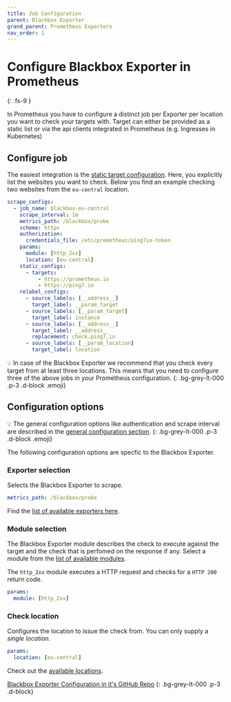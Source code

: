 ```yaml
---
title: Job Configuration
parent: Blackbox Exporter
grand_parent: Prometheus Exporters
nav_order: 1
---
```


# Configure Blackbox Exporter in Prometheus
{: .fs-9 }

In Prometheus you have to configure a distinct job per Exporter
per location you want to check your targets with. Target can
either be provided as a static list or via the api clients
integrated in Prometheus (e.g. Ingresses in Kubernetes)

## Configure job

The easiest integration is the [static target configuration](https://prometheus.io/docs/prometheus/latest/configuration/configuration/#static_config).
Here, you explicitly list the websites you want to check. Below you find an example checking
two websites from the `eu-central` location.

```yaml
scrape_configs:
  - job_name: blackbox-eu-central
    scrape_interval: 1m
    metrics_path: /blackbox/probe
    scheme: https
    authorization:
      credentials_file: /etc/prometheus/ping7io-token
    params:
      module: [http_2xx]
      location: [eu-central]
    static_configs:
      - targets:
          - https://prometheus.io
          - https://ping7.io
    relabel_configs:
      - source_labels: [__address__]
        target_label: __param_target
      - source_labels: [__param_target]
        target_label: instance
      - source_labels: [__address__]
        target_label: __address__
        replacement: check.ping7.io
      - source_labels: [__param_location]
        target_label: location
```

💡 In case of the Blackbox Exporter we recommend
that you check every target from at least three locations.
This means that you need to configure three of the above jobs in
your Prometheus configuration.
{: .bg-grey-lt-000 .p-3 .d-block .emoji}


## Configuration options

💡 The general configuration options like authentication and scrape interval
are described in the [general configuration section](../configuration/targets.md).
{: .bg-grey-lt-000 .p-3 .d-block .emoji}

The following configuration options are specfic to the Blackbox Exporter.

### Exporter selection

Selects the Blackbox Exporter to scrape.

```yaml
metrics_path: /blackbox/probe
```

Find the [list of available exporters here](../exporters/).

### Module selection

The Blackbox Exporter module describes the check to execute against the
target and the check that is perfomed on the response if any. Select
a module from the [list of available modules](modules.md).


The `http_2xx` module executes a HTTP request and checks for a
`HTTP 200` return code.

```yaml
params:
  module: [http_2xx]
```

### Check location

Configures the location to issue the check from. You
can only supply a _single location_.

```yaml
params:
  location: [eu-central]
```

Check out the [available locations](locations.md).

<i class="bi bi-github"></i> [Blackbox Exporter Configuration in it's GitHub Repo](https://github.com/prometheus/blackbox_exporter#prometheus-configuration)
{: .bg-grey-lt-000 .p-3 .d-block}
